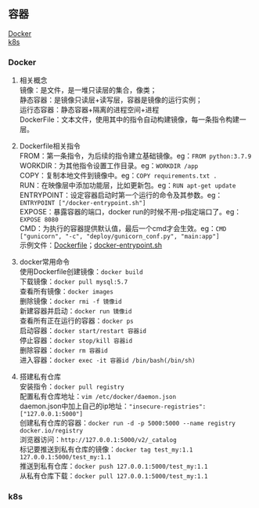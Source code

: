 ## 容器

[Docker](/docs/container.md#Docker)  
[k8s](/docs/container.md#k8s)

### Docker

1. 相关概念  
   镜像：是文件，是一堆只读层的集合，像类；  
   静态容器：是镜像只读层+读写层，容器是镜像的运行实例；  
   运行态容器：静态容器+隔离的进程空间+进程  
   DockerFile：文本文件，使用其中的指令自动构建镜像，每一条指令构建一层。

2. Dockerfile相关指令  
   FROM：第一条指令，为后续的指令建立基础镜像。eg：`FROM python:3.7.9`  
   WORKDIR：为其他指令设置工作目录。eg：`WORKDIR /app`  
   COPY：复制本地文件到镜像中。eg：`COPY requirements.txt .`  
   RUN：在映像层中添加功能层，比如更新包。eg：`RUN apt-get update`  
   ENTRYPOINT：设定容器启动时第一个运行的命令及其参数。eg：`ENTRYPOINT ["/docker-entrypoint.sh"]`  
   EXPOSE：暴露容器的端口，docker run的时候不用-p指定端口了。eg：`EXPOSE 8080`  
   CMD：为执行的容器提供默认值，最后一个cmd才会生效。eg：`CMD ["gunicorn", "-c", "deploy/gunicorn_conf.py", "main:app"]`  
   示例文件：[Dockerfile](/script/Dockerfile)；[docker-entrypoint.sh](/script/docker-entrypoint.sh)

3. docker常用命令  
   使用Dockerfile创建镜像：`docker build`  
   下载镜像：`docker pull mysql:5.7`  
   查看所有镜像：`docker images`  
   删除镜像：`docker rmi -f 镜像id`  
   新建容器并启动：`docker run 镜像id`  
   查看所有正在运行的容器：`docker ps`  
   启动容器：`docker start/restart 容器id`  
   停止容器：`docker stop/kill 容器id`  
   删除容器：`docker rm 容器id`  
   进入容器：`docker exec -it 容器id /bin/bash(/bin/sh)`

4. 搭建私有仓库  
   安装指令：`docker pull registry`  
   配置私有仓库地址：`vim /etc/docker/daemon.json`  
   daemon.json中加上自己的ip地址：`"insecure-registries": ["127.0.0.1:5000"]`  
   创建私有仓库的容器：`docker run -d -p 5000:5000 --name registry docker.io/registry`  
   浏览器访问：`http://127.0.0.1:5000/v2/_catalog`  
   标记要推送到私有仓库的镜像：`docker tag test_my:1.1 127.0.0.1:5000/test_my:1.1`  
   推送到私有仓库：`docker push 127.0.0.1:5000/test_my:1.1`  
   从私有仓库下载：`docker pull 127.0.0.1:5000/test_my:1.1`

### k8s
